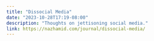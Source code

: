 ```yaml
---
title: "Dissocial Media"
date: "2023-10-28T17:19-08:00"
description: "Thoughts on jettisoning social media."
link: https://nazhamid.com/journal/dissocial-media/
---
```

